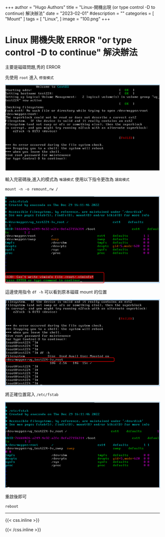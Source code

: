 +++
author = "Hugo Authors"
title = "Linux-開機出現 (or type control -D to continue) 解決辦法"
date = "2023-02-01"
#description = ""
categories = [
    "Mount"
]
tags = [
    "Linux",
]
image = "100.png"
+++

# Linux 開機失敗 ERROR "or type control -D to continue" 解決辦法

主要是磁碟問題,秀的 ERROR

先使用 `root` 進入 `修復模式`

![](301.png)

輸入完密碼後,進入的模式為 `唯讀模式` 使用以下指令更改為 `讀寫模式`

    mount -n -o remount,rw /

![](303.png)

這邊使用指令 `df -h` 可以看到原本磁碟 mount 的位置

![](302.png)

將正確位置寫入 `/etc/fstab` 

![](304.png)

重啟後即可

    reboot






***

{{< css.inline >}}
<style>
.emojify {
	font-family: Apple Color Emoji, Segoe UI Emoji, NotoColorEmoji, Segoe UI Symbol, Android Emoji, EmojiSymbols;
	font-size: 2rem;
	vertical-align: middle;
}
@media screen and (max-width:650px) {
  .nowrap {
    display: block;
    margin: 25px 0;
  }
}
</style>
{{< /css.inline >}}
